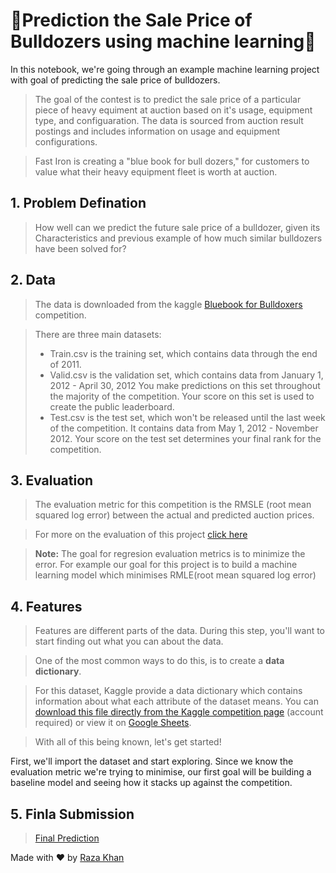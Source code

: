 # 🚜Prediction the Sale Price of Bulldozers using machine learning🚜


In this notebook, we're going through an example machine learning project with goal of predicting the sale price of bulldozers.

>The goal of the contest is to predict the sale price of a particular piece of heavy equiment at auction based on it's usage, equipment type, and configuaration.  The data is sourced from auction result postings and includes information on usage and equipment configurations.

>Fast Iron is creating a "blue book for bull dozers," for customers to value what their heavy equipment fleet is worth at auction.

## 1. Problem Defination
> How well can we predict the future sale price of a bulldozer, given its Characteristics and previous example of how much similar bulldozers have been solved for?

## 2. Data
>The data is downloaded from the kaggle [Bluebook for Bulldoxers](https://www.kaggle.com/c/bluebook-for-bulldozers) competition.

> There are three main datasets:
> * Train.csv is the training set, which contains data through the end of 2011.
>* Valid.csv is the validation set, which contains data from January 1, 2012 - April 30, 2012 You make predictions on this set throughout the majority of the competition. Your score on this set is used to create the public leaderboard.
>* Test.csv is the test set, which won't be released until the last week of the competition. It contains data from May 1, 2012 - November 2012. Your score on the test set determines your final rank for the competition.


## 3. Evaluation 
>The evaluation metric for this competition is the RMSLE (root mean squared log error) between the actual and predicted auction prices.

> For more on the evaluation of  this project [click here](https://www.kaggle.com/c/bluebook-for-bulldozers/overview/evaluation)

> **Note:** The goal for regresion evaluation metrics is to minimize the error. For example our goal for this project is to build a machine learning model which minimises RMLE(root mean squared log error)



## 4. Features

> Features are different parts of the data. During this step, you'll want to start finding out what you can about the data.

> One of the most common ways to do this, is to create a **data dictionary**.

> For this dataset, Kaggle provide a data dictionary which contains information about what each attribute of the dataset means. You can [download this file directly from the Kaggle competition page](https://www.kaggle.com/c/bluebook-for-bulldozers/download/Bnl6RAHA0enbg0UfAvGA%2Fversions%2FwBG4f35Q8mAbfkzwCeZn%2Ffiles%2FData%20Dictionary.xlsx) (account required) or view it on [Google Sheets](https://docs.google.com/spreadsheets/d/1frLAkiTS-kAOcfF8JgKNp8o8KWTh6xHKGrVxC1FAi1g/edit?usp=sharing).

> With all of this being known, let's get started! 

First, we'll import the dataset and start exploring. Since we know the evaluation metric we're trying to minimise, our first goal will be building a baseline model and seeing how it stacks up against the competition.

## 5. Finla Submission
> [Final Prediction](https://github.com/thisiskhan/bulldozer-price-prediction/blob/main/test_predictions.csv)

Made with ❤️ by [Raza Khan](https://razakhan.netlify.app)
